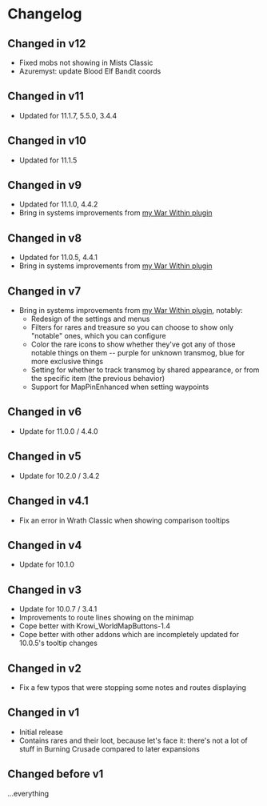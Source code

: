 # Changelog

## Changed in v12

* Fixed mobs not showing in Mists Classic
* Azuremyst: update Blood Elf Bandit coords

## Changed in v11

* Updated for 11.1.7, 5.5.0, 3.4.4

## Changed in v10

* Updated for 11.1.5

## Changed in v9

* Updated for 11.1.0, 4.4.2
* Bring in systems improvements from [my War Within plugin](https://www.curseforge.com/wow/addons/handynotes-war-within)

## Changed in v8

* Updated for 11.0.5, 4.4.1
* Bring in systems improvements from [my War Within plugin](https://www.curseforge.com/wow/addons/handynotes-war-within)

## Changed in v7

* Bring in systems improvements from [my War Within plugin](https://www.curseforge.com/wow/addons/handynotes-war-within), notably:
    * Redesign of the settings and menus
    * Filters for rares and treasure so you can choose to show only "notable" ones, which you can configure
    * Color the rare icons to show whether they've got any of those notable things on them -- purple for unknown transmog, blue for more exclusive things
    * Setting for whether to track transmog by shared appearance, or from the specific item (the previous behavior)
    * Support for MapPinEnhanced when setting waypoints

## Changed in v6

* Update for 11.0.0 / 4.4.0

## Changed in v5

* Update for 10.2.0 / 3.4.2

## Changed in v4.1

* Fix an error in Wrath Classic when showing comparison tooltips

## Changed in v4

* Update for 10.1.0

## Changed in v3

* Update for 10.0.7 / 3.4.1
* Improvements to route lines showing on the minimap
* Cope better with Krowi_WorldMapButtons-1.4
* Cope better with other addons which are incompletely updated for 10.0.5's tooltip changes

## Changed in v2

* Fix a few typos that were stopping some notes and routes displaying

## Changed in v1

* Initial release
* Contains rares and their loot, because let's face it: there's not a lot of stuff in Burning Crusade compared to later expansions

## Changed before v1

...everything
